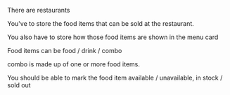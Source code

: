 There are restaurants

You've to store the food items that can be sold at the restaurant.

You also have to store how those food items are shown in the menu card

Food items can be food / drink / combo

combo is made up of one or more food items.

You should be able to mark the food item available / unavailable, in stock / sold out